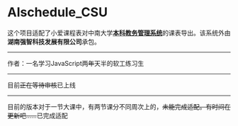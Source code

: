# AIschedule_CSU

这个项目适配了小爱课程表对中南大学[**本科教务管理系统**](http://csujwc.its.csu.edu.cn/)的课表导出。该系统外由**湖南强智科技发展有限公司**承包。

---

作者：一名学习JavaScript两~~年~~天半的软工练习生

---

目前~~正在等待审核~~已上线

---

目前的版本对于一节大课中，有两节课分不同周次上的，~~未能完成适配。有时间在更新吧……~~已完成适配

